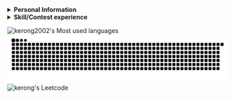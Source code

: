 <details> 
 <summary><b>Personal Information</b></summary>
 
 - Name：CHEN,KE-RONG 
 - Email：krameri120@gmail.com
 - Job：College student  
 
</details>

<details> 
 <summary><b>Skill/Contest experience</b></summary>

- School team：National Tainan Industrial High School  Dragon Boat
- 2020 Tainan City International Dragon Boat Championships **2nd**
- Sports club：Street Workout [teamlong](https://www.instagram.com/teamlong_sw/)
- National Tainan Industrial High School independent study competitions **1st**
- National Tainan Industrial High School 108 badminton game **2nd**
- National Tainan Industrial High School 80th sportswear design competition **Champion**
- KAWAI piano performance grade **7**
- Programming language：C/C++/Python
- C Language work：[Note](https://hackmd.io/@krameri120/kerong)
- Hardware Description Language：VHDL/Verilog 
- Window programming：Python-TKinter 
- TKinter works：[Minesweeper](https://github.com/kerong2002/Minesweeper)
- 2022/10 ~ 2023/01 School buddy (teaching subject：calculus/program)
- 2022/03/30 INTEGRATED CIRCUIT DESIGN CONTEST (Group E)
- 2022/10/01 National Collegiate Programming Contest **[Preliminary](https://github.com/kerong2002/Contest_Photo/blob/main/2022/2022NCPC_preliminary_certificate.PNG)** (Team:Segmentation Fault)
- 2022/10/15 National Collegiate Programming Contest **[Final](https://github.com/kerong2002/Contest_Photo/blob/main/2022/2022NCPC_FINAL_certificate.PNG)** (Team:Segmentation Fault)
- 2022/10/22 ICPC Asia Taiwan Online Programming Contest **[TOPC](https://github.com/kerong2002/Contest_Photo/blob/main/2022/2022TOPC_team_certificate.PNG) (Team:Segmentation Fault)**

</details>  

![kerong2002's Most used languages](https://github-readme-stats.vercel.app/api/top-langs/?username=kerong2002&layout=compact&hide_border=true&langs_count=15&theme=radical)  
<a href=#><img src="kerong_contribution.svg"></a> ![kerong's Leetcode](https://stats.justsong.cn/api/leetcode/?kerong2002=quanpeng&theme=dark)  

